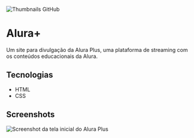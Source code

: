 ![Thumbnails GitHub](https://github.com/user-attachments/assets/0cf1f179-04c0-46cf-8238-87100c2259fe)


# Alura+
Um site para divulgação da Alura Plus, uma plataforma de streaming com os conteúdos educacionais da Alura.

## Tecnologias
* HTML
* CSS

## Screenshots
![Screenshot da tela inicial do Alura Plus](https://imgur.com/nKUf7MK.png)



